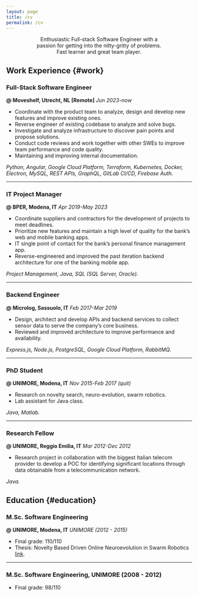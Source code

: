 ```yaml
---
layout: page
title: /cv
permalink: /cv
---
```


<!-- You can also download a full PDF version [here]({{site.baseurl}}{% link /assets/files/test.pdf %}). -->

<!-- 
/
├─ [work](#work)
├─ [education](#education)
 -->

<style>
  .centered-section {
    text-align: center;
    width: 70%; /* Set the width to 70% of the normal width */
    margin: 0 auto; /* Center the element horizontally */
    
  }
</style>

<div class="centered-section" style="color: var(--code-color-11)">
Enthusiastic Full-stack Software Engineer with a passion for getting into the nitty-gritty of problems.<br/>
Fast learner and great team player.
</div>

## Work Experience {#work}

### Full-Stack Software Engineer
**<span style="color: var(--inline-code-color)">@ Moveshelf, Utrecht, NL [Remote]</span>**
*Jun 2023-now*

- Coordinate with the product team to analyze, design and develop new features and improve existing ones.
- Reverse engineer of existing codebase to analyze and solve bugs.
- Investigate and analyze infrastructure to discover pain points and propose solutions.
- Conduct code reviews and work together with other SWEs to improve team performance and code quality.
- Maintaining and improving internal documentation.

<p class="skillset"><em>Python, Angular, Google Cloud Platform, Terraform, Kubernetes, Docker, Electron, MySQL, REST APIs, GraphQL, GitLab CI/CD, Firebase Auth.</em></p>

----------

### IT Project Manager
**<span style="color: var(--inline-code-color)">@ BPER, Modena, IT</span>**
*Apr 2019-May 2023*

- Coordinate suppliers and contractors for the development of projects to meet deadlines.
- Prioritize new features and maintain a high level of quality for the bank’s web and mobile banking apps.
- IT single point of contact for the bank’s personal finance management app.
- Reverse-engineered and improved the past iteration backend architecture for one of the banking mobile app.

<p class="skillset"><em>Project Management, Java, SQL (SQL Server, Oracle).</em></p>

----------

### Backend Engineer
**<span style="color: var(--inline-code-color)">@ Microlog, Sassuolo, IT</span>**
*Feb 2017-Mar 2019*

- Design, architect and develop APIs and backend services to collect sensor data to serve the company’s core business.
- Reviewed and improved architecture to improve performance and availability.

<p class="skillset"><em>Express.js, Node.js, PostgreSQL, Google Cloud Platform, RabbitMQ.</em></p>

----------

### PhD Student
**<span style="color: var(--inline-code-color)">@ UNIMORE, Modena, IT</span>**
*Nov 2015-Feb 2017 (quit)*

- Research on novelty search, neuro-evolution, swarm robotics.
- Lab assistant for Java class.

<p class="skillset"><em>Java, Matlab.</em></p>

----------

### Research Fellow
**<span style="color: var(--inline-code-color)">@ UNIMORE, Reggio Emilia, IT</span>**
*Mar 2012-Dec 2012*

- Research project in collaboration with the biggest Italian telecom provider to develop a POC for identifying significant locations through data obtainable from a telecommunication network.

<p class='skillset'><em>Java.</em></p>

## Education {#education}

### M.Sc. Software Engineering
**<span style="color: var(--inline-code-color)">@ UNIMORE, Modena, IT</span>**
*UNIMORE (2012 - 2015)*

- Final grade: 110/110
- Thesis: Novelty Based Driven Online Neuroevolution in Swarm Robotics [link](https://goo.gl/eKlKGk).

----------

### M.Sc. Software Engineering, UNIMORE (2008 - 2012)

- Final grade: 98/110
